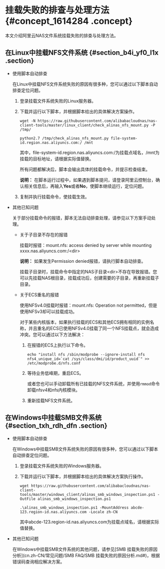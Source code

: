 # 挂载失败的排查与处理方法 {#concept_1614284 .concept}

本文介绍阿里云NAS文件系统挂载失败的排查与处理方法。

## 在Linux中挂载NFS文件系统 {#section_b4i_yf0_l1x .section}

-   使用脚本自动排查

    在Linux中挂载NFS文件系统失败的原因有很多种，您可以通过以下脚本自动排查定位问题。

    1.  登录挂载文件系统失败的Linux服务器。
    2.  下载并运行以下脚本，并根据脚本给出的具体解决方案操作。

        ``` {#codeblock_s19_3s6_gv2}
        wget -N https://raw.githubusercontent.com/alibabacloudnas/nas-client-tools/master/linux_client/check_alinas_nfs_mount.py -P /tmp/
        ```

        ``` {#codeblock_wrr_uso_469}
        python2.7 /tmp/check_alinas_nfs_mount.py file-system-id.region.nas.aliyuncs.com:/ /mnt
        ```

        其中，file-system-id.region.nas.aliyuncs.com:/为挂载点域名，/mnt为挂载的目标地址，请根据实际值替换。

        所有问题都解决后，脚本会输出具体的挂载命令，并提示检查结束。

        **说明：** 在脚本运行过程中，如果遇到脚本提问，请登录阿里云控制台，确认相关信息后，再输入**Yes**或者**No**，使脚本继续运行，定位问题。

    3.  复制并执行挂载命令，使挂载生效。
-   其他已知问题

    关于部分挂载命令的报错，脚本无法自动排查处理，请参见以下方案手动处理。

    -   关于子目录不存在的报错

        挂载时报错：mount.nfs: access denied by server while mounting xxxx.nas.aliyuncs.com:/<dir\>

        **说明：** 如果发生Permission denied报错，请执行脚本自动排查。

        挂载子目录时，挂载命令中指定的NAS子目录<dir\>不存在导致报错。您可以先挂载NAS根目录，挂载成功后，创建需要的子目录，再重新挂载子目录。

    -   关于ECS重名的报错

        使用NFSv4.0挂载时报错：mount.nfs: Operation not permitted，但是使用NFSv3却可以挂载成功。

        对于某些内核版本，如果执行挂载的ECS和其他ECS拥有相同的实例名称，并且重名的ECS已使用NFSv4.0挂载了同一个NFS挂载点，就会造成冲突。您可以通过以下方法解决：

        1.  在报错的ECS上执行以下命令。

            ``` {#codeblock_ee0_vtw_gaz}
            echo "install nfs /sbin/modprobe --ignore-install nfs nfs4_unique_id=`cat /sys/class/dmi/id/product_uuid`" >> /etc/modprobe.d/nfs.conf
            ```

        2.  等待业务低峰期，重启ECS。

            或者您也可以手动卸载所有已挂载的NFS文件系统，并使用`rmmod`命令卸载nfsv4和nfs内核模块。

        3.  重新挂载NFS文件系统。

## 在Windows中挂载SMB文件系统 {#section_txh_rdh_dfn .section}

-   使用脚本自动排查

    在Windows中挂载SMB文件系统失败的原因有很多种，您可以通过以下脚本自动排查定位问题。

    1.  登录挂载文件系统失败的Windows服务器。
    2.  下载并运行以下脚本，并根据脚本给出的具体解决方案执行操作。

        ``` {#codeblock_xkd_d95_p65}
        wget https://raw.githubusercontent.com/alibabacloudnas/nas-client-tools/master/windows_client/alinas_smb_windows_inspection.ps1 -OutFile alinas_smb_windows_inspection.ps1
        ```

        ``` {#codeblock_t0v_vp6_dvm}
        .\alinas_smb_windows_inspection.ps1 -MountAddress abcde-123.region-id.nas.aliyuncs.com -Locale zh-CN
        ```

        其中abcde-123.region-id.nas.aliyuncs.com为挂载点域名，请根据实际值替换。

-   其他已知问题

    在Windows中挂载SMB文件系统的其他问题，请参见[SMB 挂载失败的原因分析](cn.zh-CN/常见问题/SMB FAQ/SMB 挂载失败的原因分析.md#)，根据错误码查询相应解决方案。


